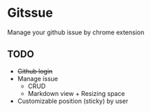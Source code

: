 # Gitssue

Manage your github issue by chrome extension

## TODO

- ~~Github login~~
- Manage issue
  - CRUD
  - Markdown view + Resizing space
- Customizable position (sticky) by user